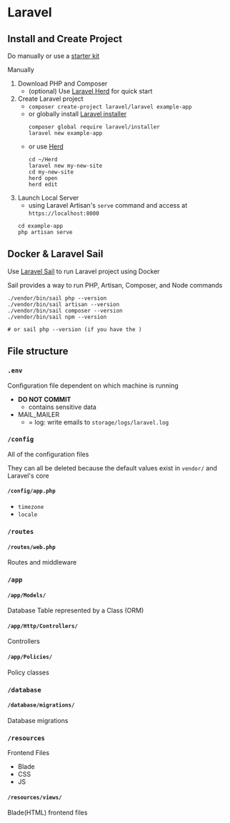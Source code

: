 # Laravel

## Install and Create Project

Do manually or use a [starter kit](https://laravel.com/docs/11.x/starter-kits)

Manually
1. Download PHP and Composer
   - (optional) Use [Laravel Herd](https://herd.laravel.com) for quick start 
2. Create Laravel project
   - `composer create-project laravel/laravel example-app`
   - or globally install [Laravel installer](https://github.com/laravel/installer)
      ```console
      composer global require laravel/installer
      laravel new example-app
      ```
   - or use [Herd](https://herd.laravel.com/docs/1/getting-started/sites)
      ```console
      cd ~/Herd
      laravel new my-new-site
      cd my-new-site
      herd open
      herd edit
      ```
3. Launch Local Server 
   - using Laravel Artisan's `serve` command and access at `https://localhost:8000`
   ```console
   cd example-app
   php artisan serve
   ```

## Docker & Laravel Sail

Use [Laravel Sail](https://laravel.com/docs/11.x/sail) to run Laravel project using Docker

Sail provides a way to run PHP, Artisan, Composer, and Node commands

```console
./vendor/bin/sail php --version
./vendor/bin/sail artisan --version
./vendor/bin/sail composer --version
./vendor/bin/sail npm --version

# or sail php --version (if you have the )
```

## File structure

### `.env`

Configuration file dependent on which machine is running

- **DO NOT COMMIT**
  - contains sensitive data
- MAIL_MAILER
  - = log: write emails to `storage/logs/laravel.log`


### `/config`

All of the configuration files

They can all be deleted because the default values exist in `vendor/` and Laravel's core

#### `/config/app.php`

- `timezone`
- `locale`

### `/routes`

#### `/routes/web.php`

Routes and middleware

### `/app`

#### `/app/Models/`

Database Table represented by a Class (ORM)

#### `/app/Http/Controllers/`

Controllers

#### `/app/Policies/`

Policy classes

### `/database`

#### `/database/migrations/`

Database migrations

### `/resources`

Frontend Files

- Blade
- CSS
- JS

#### `/resources/views/`

Blade(HTML) frontend files
